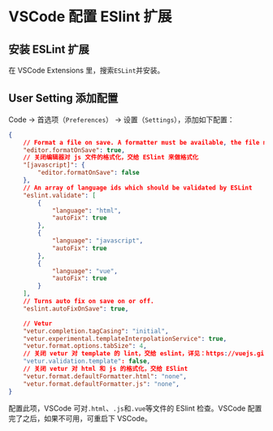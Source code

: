 # VSCode 配置 ESlint 扩展

## 安装 ESLint 扩展

在 VSCode Extensions 里，搜索`ESLint`并安装。

## User Setting 添加配置

Code -> 首选项（`Preferences`） -> 设置（`Settings`），添加如下配置：

```json
{
    // Format a file on save. A formatter must be available, the file must not be auto-saved, and editor must not be shutting down.
    "editor.formatOnSave": true,
    // 关闭编辑器对 js 文件的格式化，交给 ESlint 来做格式化
    "[javascript]": {
        "editor.formatOnSave": false
    },
    // An array of language ids which should be validated by ESLint
    "eslint.validate": [
        {
            "language": "html",
            "autoFix": true
        },
        {
            "language": "javascript",
            "autoFix": true
        },
        {
            "language": "vue",
            "autoFix": true
        }
    ],
    // Turns auto fix on save on or off.
    "eslint.autoFixOnSave": true,

    // Vetur
    "vetur.completion.tagCasing": "initial",
    "vetur.experimental.templateInterpolationService": true,
    "vetur.format.options.tabSize": 4,
    // 关闭 vetur 对 template 的 lint，交给 eslint，详见：https://vuejs.github.io/vetur/linting-error.html#linting-for-template
    "vetur.validation.template": false,
    // 关闭 vetur 对 html 和 js 的格式化，交给 ESlint
    "vetur.format.defaultFormatter.html": "none",
    "vetur.format.defaultFormatter.js": "none",
}
```

配置此项，VSCode 可对`.html`、`.js`和`.vue`等文件的 ESlint 检查。VSCode 配置完了之后，如果不可用，可重启下 VSCode。
